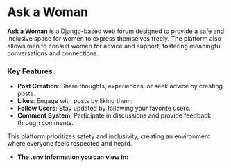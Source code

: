 # Ask a Woman  

**Ask a Woman** is a Django-based web forum designed to provide a safe and inclusive space for women to express themselves freely. The platform also allows men to consult women for advice and support, fostering meaningful conversations and connections.  

### Key Features  
- **Post Creation**: Share thoughts, experiences, or seek advice by creating posts.  
- **Likes**: Engage with posts by liking them.  
- **Follow Users**: Stay updated by following your favorite users.  
- **Comment System**: Participate in discussions and provide feedback through comments.  

This platform prioritizes safety and inclusivity, creating an environment where everyone feels respected and heard. 
 - **The .env information you can view in:** 
